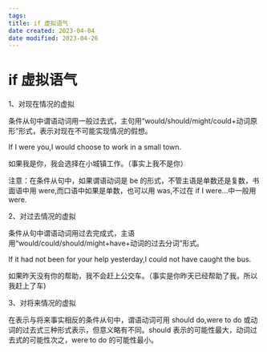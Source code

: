 ```yaml
---
tags:
title: if 虚拟语气
date created: 2023-04-04
date modified: 2023-04-26
---
```


# if 虚拟语气

1、对现在情况的虚拟

条件从句中谓语动词用一般过去式，主句用“would/should/might/could+动词原形”形式，表示对现在不可能实现情况的假想。

If I were you,I would choose to work in a small town.

如果我是你，我会选择在小城镇工作。（事实上我不是你）

注意：在条件从句中，如果谓语动词是 be 的形式，不管主语是单数还是复数，书面语中用 were,而口语中如果是单数，也可以用 was,不过在 if I were…中一般用 were.

2、对过去情况的虚拟

条件从句中谓语动词用过去完成式，主语用“would/could/should/might+have+动词的过去分词”形式。

If it had not been for your help yesterday,I could not have caught the bus.

如果昨天没有你的帮助，我不会赶上公交车。（事实是你昨天已经帮助了我，所以我赶上了车)

3、对将来情况的虚拟

在表示与将来事实相反的条件从句中，谓语动词可用 should do,were to do 或动词的过去式三种形式表示，但意义略有不同。should 表示的可能性最大，动词过去式的可能性次之，were to do 的可能性最小。
